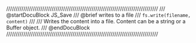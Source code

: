 ////////////////////////////////////////////////////////////////////////////////
/// @startDocuBlock JS_Save
/// @brief writes to a file
/// `fs.write(filename, content)`
///
/// Writes the content into a file. Content can be a string or a Buffer object.
/// @endDocuBlock
////////////////////////////////////////////////////////////////////////////////